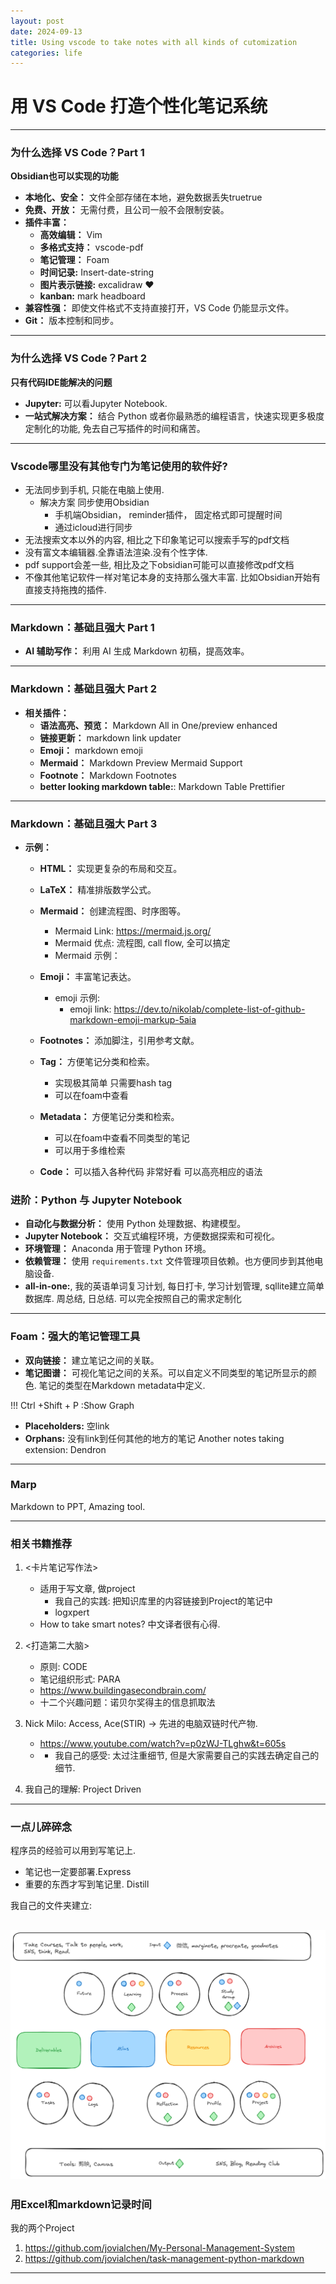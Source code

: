 ```yaml
---
layout: post
date: 2024-09-13
title: Using vscode to take notes with all kinds of cutomization
categories: life
---
```

# 用 VS Code 打造个性化笔记系统
---
### 为什么选择 VS Code？Part 1
**Obsidian也可以实现的功能**
  * **本地化、安全：** 文件全部存储在本地，避免数据丢失truetrue
  * **免费、开放：** 无需付费，且公司一般不会限制安装。
  * **插件丰富：**
      * **高效编辑：** Vim
      * **多格式支持：** vscode-pdf
      * **笔记管理：** Foam
      * **时间记录:** Insert-date-string
      * **图片表示链接:** excalidraw :heart:
      * **kanban:** mark headboard
  * **兼容性强：** 即使文件格式不支持直接打开，VS Code 仍能显示文件。 
  * **Git：** 版本控制和同步。
---

### 为什么选择 VS Code？Part 2
**只有代码IDE能解决的问题**
  * **Jupyter:** 可以看Jupyter Notebook.
  * **一站式解决方案：** 结合 Python 或者你最熟悉的编程语言，快速实现更多极度定制化的功能, 免去自己写插件的时间和痛苦。
---
### Vscode哪里没有其他专门为笔记使用的软件好?
- 无法同步到手机, 只能在电脑上使用. 
  - 解决方案 同步使用Obsidian
    - 手机端Obsidian， reminder插件， 固定格式即可提醒时间
    - 通过icloud进行同步
- 无法搜索文本以外的内容, 相比之下印象笔记可以搜索手写的pdf文档
- 没有富文本编辑器.全靠语法渲染.没有个性字体.
- pdf support会差一些, 相比及之下obsidian可能可以直接修改pdf文档
- 不像其他笔记软件一样对笔记本身的支持那么强大丰富. 比如Obsidian开始有直接支持拖拽的插件.
---
### Markdown：基础且强大 Part 1
* **AI 辅助写作：** 利用 AI 生成 Markdown 初稿，提高效率。
---
### Markdown：基础且强大 Part 2
* **相关插件：**
    * **语法高亮、预览：** Markdown All in One/preview enhanced
    * **链接更新：** markdown link updater
    * **Emoji：** markdown emoji
    * **Mermaid：**  Markdown Preview Mermaid Support
    * **Footnote：** Markdown Footnotes
    * **better looking markdown table:**: Markdown Table Prettifier
---

### Markdown：基础且强大 Part 3
* **示例：**
  * **HTML：** 实现更复杂的布局和交互。
  * **LaTeX：** 精准排版数学公式。
  * **Mermaid：** 创建流程图、时序图等。
    * Mermaid Link: https://mermaid.js.org/
     * Mermaid 优点: 流程图, call flow, 全可以搞定
    * Mermaid 示例： 

  * **Emoji：** 丰富笔记表达。
    * emoji 示例:
        * emoji link: https://dev.to/nikolab/complete-list-of-github-markdown-emoji-markup-5aia
  * **Footnotes：** 添加脚注，引用参考文献。
  * **Tag：** 方便笔记分类和检索。
    * 实现极其简单 只需要hash tag
    * 可以在foam中查看
  * **Metadata：** 方便笔记分类和检索。
    * 可以在foam中查看不同类型的笔记
    * 可以用于多维检索
  * **Code：** 可以插入各种代码 非常好看 可以高亮相应的语法


### 进阶：Python 与 Jupyter Notebook
* **自动化与数据分析：** 使用 Python 处理数据、构建模型。
* **Jupyter Notebook：** 交互式编程环境，方便数据探索和可视化。
* **环境管理：** Anaconda 用于管理 Python 环境。
* **依赖管理：** 使用 `requirements.txt` 文件管理项目依赖。也方便同步到其他电脑设备.
* **all-in-one:**, 我的英语单词复习计划, 每日打卡, 学习计划管理, sqllite建立简单数据库. 周总结, 日总结. 可以完全按照自己的需求定制化
---
### Foam：强大的笔记管理工具
* **双向链接：** 建立笔记之间的关联。
* **笔记图谱：** 可视化笔记之间的关系。可以自定义不同类型的笔记所显示的颜色. 笔记的类型在Markdown metadata中定义.

!!! Ctrl +Shift + P :Show Graph
* **Placeholders:** 空link
* **Orphans:** 没有link到任何其他的地方的笔记
Another notes taking extension: Dendron
---
  
### Marp
Markdown to PPT, Amazing tool.

---

### 相关书籍推荐
1. <卡片笔记写作法>
     - 适用于写文章, 做project
       - 我自己的实践: 把知识库里的内容链接到Project的笔记中
       - logxpert
     - How to take smart notes? 中文译者很有心得.

2. <打造第二大脑>
     - 原则: CODE
     - 笔记组织形式: PARA 
     - https://www.buildingasecondbrain.com/
     - 十二个兴趣问题：诺贝尔奖得主的信息抓取法
3. Nick Milo: Access, Ace(STIR) -> 先进的电脑双链时代产物.
   - https://www.youtube.com/watch?v=p0zWJ-TLghw&t=605s
   - - 我自己的感受: 太过注重细节, 但是大家需要自己的实践去确定自己的细节.

4. 我自己的理解: Project Driven

---
### 一点儿碎碎念

程序员的经验可以用到写笔记上. 
  - 笔记也一定要部署.Express 
  - 重要的东西才写到笔记里. Distill

我自己的文件夹建立:


![alt text](1.png)
---

### 用Excel和markdown记录时间

我的两个Project
1. https://github.com/jovialchen/My-Personal-Management-System
2. https://github.com/jovialchen/task-management-python-markdown

---
